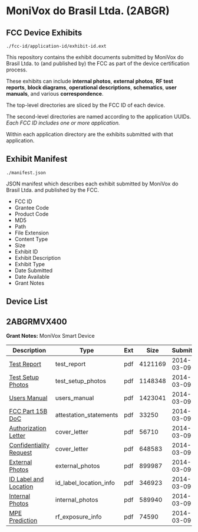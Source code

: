 # MoniVox do Brasil Ltda. (2ABGR)
## FCC Device Exhibits

```
./fcc-id/application-id/exhibit-id.ext
```

This repository contains the exhibit documents submitted by MoniVox do Brasil Ltda. to (and published by) the FCC as part of the device certification process.

These exhibits can include **internal photos**, **external photos**, **RF test reports**, **block diagrams**, **operational descriptions**, **schematics**, **user manuals**, and various **correspondence**.

The top-level directories are sliced by the FCC ID of each device.

The second-level directories are named according to the application UUIDs. *Each FCC ID includes one or more application.*

Within each application directory are the exhibits submitted with that application. 

## Exhibit Manifest

```
./manifest.json
```

JSON manifest which describes each exhibit submitted by MoniVox do Brasil Ltda. and published by the FCC.

- FCC ID
- Grantee Code
- Product Code
- MD5
- Path
- File Extension
- Content Type
- Size
- Exhibit ID
- Exhibit Description
- Exhibit Type
- Date Submitted
- Date Available
- Grant Notes

## Device List
## 2ABGRMVX400
**Grant Notes:** MoniVox Smart Device

| Description | Type | Ext | Size | Submitted | Available |
| ----------- | ---- | --- | ---- | --------- | --------- |
| [Test Report](2ABGRMVX400/e29c80d9ed0488d965b9cd80f04e9053/2210338.pdf) | test_report | pdf | 4121169 | 2014-03-09 | 2014-03-09 |
| [Test Setup Photos](2ABGRMVX400/e29c80d9ed0488d965b9cd80f04e9053/2210339.pdf) | test_setup_photos | pdf | 1148348 | 2014-03-09 | 2014-03-09 |
| [Users Manual](2ABGRMVX400/e29c80d9ed0488d965b9cd80f04e9053/2210340.pdf) | users_manual | pdf | 1423041 | 2014-03-09 | 2014-03-09 |
| [FCC Part 15B DoC](2ABGRMVX400/e29c80d9ed0488d965b9cd80f04e9053/2210330.pdf) | attestation_statements | pdf | 33250 | 2014-03-09 | 2014-03-09 |
| [Authorization Letter](2ABGRMVX400/e29c80d9ed0488d965b9cd80f04e9053/2210328.pdf) | cover_letter | pdf | 56710 | 2014-03-09 | 2014-03-09 |
| [Confidentiality Request](2ABGRMVX400/e29c80d9ed0488d965b9cd80f04e9053/2210329.pdf) | cover_letter | pdf | 648583 | 2014-03-09 | 2014-03-09 |
| [External Photos](2ABGRMVX400/e29c80d9ed0488d965b9cd80f04e9053/2210341.pdf) | external_photos | pdf | 899987 | 2014-03-09 | 2014-03-09 |
| [ID Label and Location](2ABGRMVX400/e29c80d9ed0488d965b9cd80f04e9053/2210332.pdf) | id_label_location_info | pdf | 346923 | 2014-03-09 | 2014-03-09 |
| [Internal Photos](2ABGRMVX400/e29c80d9ed0488d965b9cd80f04e9053/2210333.pdf) | internal_photos | pdf | 589940 | 2014-03-09 | 2014-03-09 |
| [MPE Prediction](2ABGRMVX400/e29c80d9ed0488d965b9cd80f04e9053/2210336.pdf) | rf_exposure_info | pdf | 74590 | 2014-03-09 | 2014-03-09 |
